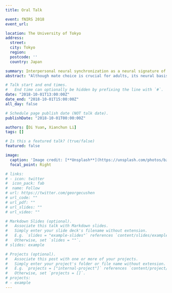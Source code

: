 ```yaml
---
title: Oral Talk

event: fNIRS 2018
event_url: 

location: The University of Tokyo
address:
  street: 
  city: Tokyo
  region: 
  postcode: ''
  country: Japan

summary: Interpersonal neural synchronization as a neural signature of outcome of mate choice.
abstract: "Although mate choice is crucial for adults, its neural basis remains elusive. In the current study, we combined fNIRS-based hyperscanning and speed-dating to investigate the inter-brain mechanism of mate choice. Each participant was paired with two opposite-sex partners (participants) in separate speed-dating sessions, and was asked to decide whether to engage in further relationship with the paired partner after each session. The physical attraction of the daters was rated by their partners at the beginning of the dating whereas the social attraction was rated after the dating. A significant interpersonal neural synchronization (INS) in the dorsolateral prefrontal cortex emerged between the pairs with mutual mate choice. Such INS could predict the outcome of mate choice. Moreover, social attraction rather than physical attraction affects INS during speed-dating. These findings demonstrate for the first time that INS predicts the outcome of mate choice of interacting daters in ecologically valid settings during their initial romantic encounter."

# Talk start and end times.
#   End time can optionally be hidden by prefixing the line with `#`.
date: "2018-10-01T13:00:00Z"
date_end: "2018-10-01T15:00:00Z"
all_day: false

# Schedule page publish date (NOT talk date).
publishDate: "2018-10-01T00:00:00Z"

authors: [Di Yuan, Xianchun Li]
tags: []

# Is this a featured talk? (true/false)
featured: false

image:
  caption: 'Image credit: [**Unsplash**](https://unsplash.com/photos/bzdhc5b3Bxs)'
  focal_point: Right

# links:
# - icon: twitter
#  icon_pack: fab
#  name: Follow
# url: https://twitter.com/georgecushen
# url_code: ""
# url_pdf: ""
# url_slides: ""
# url_video: ""

# Markdown Slides (optional).
#   Associate this talk with Markdown slides.
#   Simply enter your slide deck's filename without extension.
#   E.g. `slides = "example-slides"` references `content/slides/example-slides.md`.
#   Otherwise, set `slides = ""`.
# slides: example

# Projects (optional).
#   Associate this post with one or more of your projects.
#   Simply enter your project's folder or file name without extension.
#   E.g. `projects = ["internal-project"]` references `content/project/deep-learning/index.md`.
#   Otherwise, set `projects = []`.
# projects:
# - example
---
```

